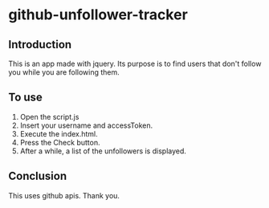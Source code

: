 # github-unfollower-tracker

## Introduction
This is an app made with jquery. Its purpose is to find users that don't follow you while you are following them.

## To use
1. Open the script.js
2. Insert your username and accessToken.
3. Execute the index.html.
4. Press the Check button.
5. After a while, a list of the unfollowers is displayed.

## Conclusion
This uses github apis.
Thank you.

